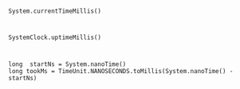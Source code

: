 #

```
System.currentTimeMillis()
```

#

```
SystemClock.uptimeMillis()
```

#

```
long  startNs = System.nanoTime()
long tookMs = TimeUnit.NANOSECONDS.toMillis(System.nanoTime() - startNs)
```
